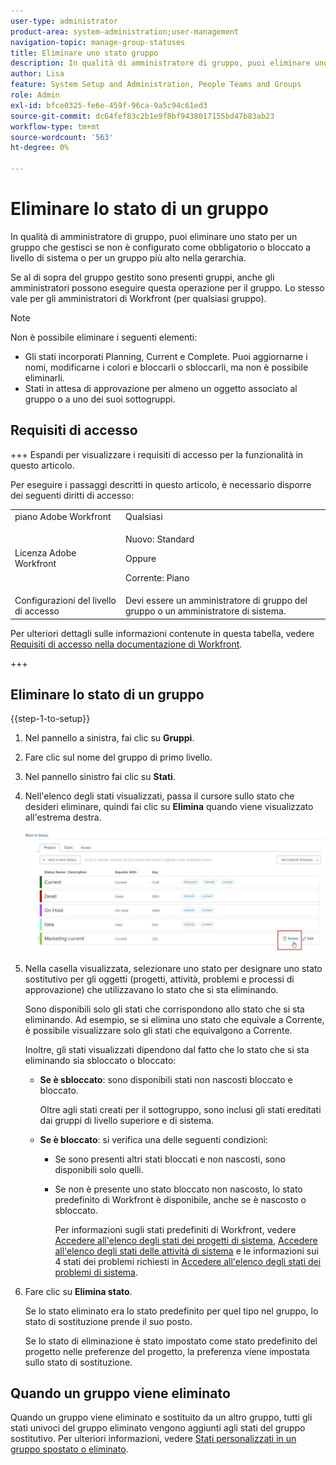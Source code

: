```yaml
---
user-type: administrator
product-area: system-administration;user-management
navigation-topic: manage-group-statuses
title: Eliminare uno stato gruppo
description: In qualità di amministratore di gruppo, puoi eliminare uno stato per un gruppo che gestisci se non è configurato come obbligatorio o bloccato a livello di sistema o per un gruppo più alto nella gerarchia.
author: Lisa
feature: System Setup and Administration, People Teams and Groups
role: Admin
exl-id: bfce0325-fe6e-459f-96ca-9a5c94c61ed3
source-git-commit: dc64fef83c2b1e9f8bf9438017155bd47b83ab23
workflow-type: tm+mt
source-wordcount: '563'
ht-degree: 0%

---
```


# Eliminare lo stato di un gruppo

In qualità di amministratore di gruppo, puoi eliminare uno stato per un gruppo che gestisci se non è configurato come obbligatorio o bloccato a livello di sistema o per un gruppo più alto nella gerarchia.

Se al di sopra del gruppo gestito sono presenti gruppi, anche gli amministratori possono eseguire questa operazione per il gruppo. Lo stesso vale per gli amministratori di Workfront (per qualsiasi gruppo).

>[!NOTE]
>
>Non è possibile eliminare i seguenti elementi:
>
>* Gli stati incorporati Planning, Current e Complete. Puoi aggiornarne i nomi, modificarne i colori e bloccarli o sbloccarli, ma non è possibile eliminarli.
>* Stati in attesa di approvazione per almeno un oggetto associato al gruppo o a uno dei suoi sottogruppi.

## Requisiti di accesso

+++ Espandi per visualizzare i requisiti di accesso per la funzionalità in questo articolo.

Per eseguire i passaggi descritti in questo articolo, è necessario disporre dei seguenti diritti di accesso:

<table style="table-layout:auto"> 
 <col> 
 <col> 
 <tbody> 
  <tr> 
   <td role="rowheader">piano Adobe Workfront</td> 
   <td>Qualsiasi</td> 
  </tr> 
  <tr> 
  <tr> 
   <td role="rowheader">Licenza Adobe Workfront</td> 
   <td><p>Nuovo: Standard</p>
       <p>Oppure</p>
       <p>Corrente: Piano</p></td>
  </tr> 
  </tr> 
  <tr> 
   <td role="rowheader">Configurazioni del livello di accesso</td> 
   <td>Devi essere un amministratore di gruppo del gruppo o un amministratore di sistema.</td>
  </tr> 
 </tbody> 
</table>

Per ulteriori dettagli sulle informazioni contenute in questa tabella, vedere [Requisiti di accesso nella documentazione di Workfront](/help/quicksilver/administration-and-setup/add-users/access-levels-and-object-permissions/access-level-requirements-in-documentation.md).

+++

## Eliminare lo stato di un gruppo

{{step-1-to-setup}}

1. Nel pannello a sinistra, fai clic su **Gruppi**.
1. Fare clic sul nome del gruppo di primo livello.
1. Nel pannello sinistro fai clic su **Stati**.
1. Nell&#39;elenco degli stati visualizzati, passa il cursore sullo stato che desideri eliminare, quindi fai clic su **Elimina** quando viene visualizzato all&#39;estrema destra.

   ![](assets/hover-click-delete.jpg)

1. Nella casella visualizzata, selezionare uno stato per designare uno stato sostitutivo per gli oggetti (progetti, attività, problemi e processi di approvazione) che utilizzavano lo stato che si sta eliminando.

   Sono disponibili solo gli stati che corrispondono allo stato che si sta eliminando. Ad esempio, se si elimina uno stato che equivale a Corrente, è possibile visualizzare solo gli stati che equivalgono a Corrente.

   Inoltre, gli stati visualizzati dipendono dal fatto che lo stato che si sta eliminando sia sbloccato o bloccato:

   * **Se è sbloccato**: sono disponibili stati non nascosti bloccato e bloccato.

     Oltre agli stati creati per il sottogruppo, sono inclusi gli stati ereditati dai gruppi di livello superiore e di sistema.

   * **Se è bloccato**: si verifica una delle seguenti condizioni:

      * Se sono presenti altri stati bloccati e non nascosti, sono disponibili solo quelli.
      * Se non è presente uno stato bloccato non nascosto, lo stato predefinito di Workfront è disponibile, anche se è nascosto o sbloccato.

        Per informazioni sugli stati predefiniti di Workfront, vedere [Accedere all&#39;elenco degli stati dei progetti di sistema](../../../administration-and-setup/customize-workfront/creating-custom-status-and-priority-labels/project-statuses.md), [Accedere all&#39;elenco degli stati delle attività di sistema](../../../administration-and-setup/customize-workfront/creating-custom-status-and-priority-labels/task-statuses.md) e le informazioni sui 4 stati dei problemi richiesti in [Accedere all&#39;elenco degli stati dei problemi di sistema](../../../administration-and-setup/customize-workfront/creating-custom-status-and-priority-labels/issue-statuses.md).

1. Fare clic su **Elimina stato**.

   Se lo stato eliminato era lo stato predefinito per quel tipo nel gruppo, lo stato di sostituzione prende il suo posto.

   Se lo stato di eliminazione è stato impostato come stato predefinito del progetto nelle preferenze del progetto, la preferenza viene impostata sullo stato di sostituzione.

## Quando un gruppo viene eliminato

Quando un gruppo viene eliminato e sostituito da un altro gruppo, tutti gli stati univoci del gruppo eliminato vengono aggiunti agli stati del gruppo sostitutivo. Per ulteriori informazioni, vedere [Stati personalizzati in un gruppo spostato o eliminato](../../../administration-and-setup/manage-groups/manage-group-statuses/custom-statuses-in-group-moved-or-deleted.md).
